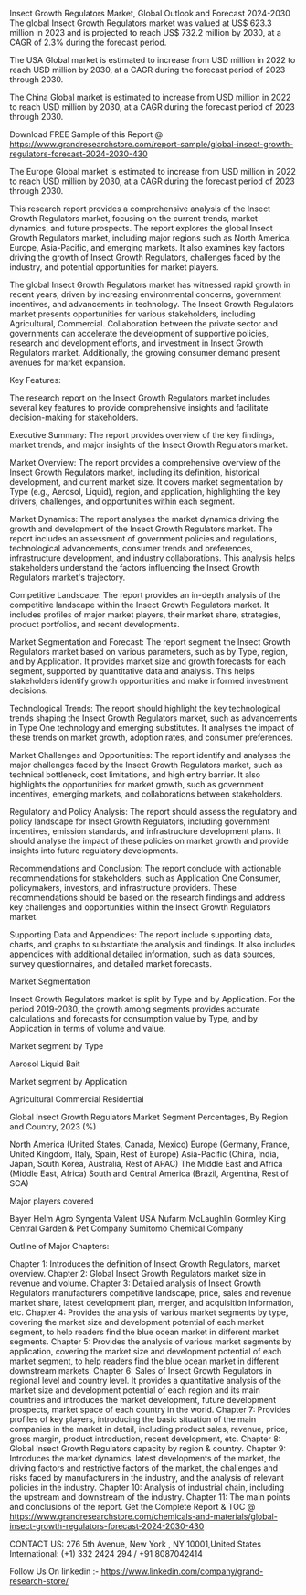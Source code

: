 Insect Growth Regulators Market, Global Outlook and Forecast 2024-2030
The global Insect Growth Regulators market was valued at US$ 623.3 million in 2023 and is projected to reach US$ 732.2 million by 2030, at a CAGR of 2.3% during the forecast period.

The USA Global market is estimated to increase from USD million in 2022 to reach USD million by 2030, at a CAGR during the forecast period of 2023 through 2030.

The China Global market is estimated to increase from USD million in 2022 to reach USD million by 2030, at a CAGR during the forecast period of 2023 through 2030.

Download FREE Sample of this Report @ https://www.grandresearchstore.com/report-sample/global-insect-growth-regulators-forecast-2024-2030-430

The Europe Global market is estimated to increase from USD million in 2022 to reach USD million by 2030, at a CAGR during the forecast period of 2023 through 2030.

This research report provides a comprehensive analysis of the Insect Growth Regulators market, focusing on the current trends, market dynamics, and future prospects. The report explores the global Insect Growth Regulators market, including major regions such as North America, Europe, Asia-Pacific, and emerging markets. It also examines key factors driving the growth of Insect Growth Regulators, challenges faced by the industry, and potential opportunities for market players.

The global Insect Growth Regulators market has witnessed rapid growth in recent years, driven by increasing environmental concerns, government incentives, and advancements in technology. The Insect Growth Regulators market presents opportunities for various stakeholders, including Agricultural, Commercial. Collaboration between the private sector and governments can accelerate the development of supportive policies, research and development efforts, and investment in Insect Growth Regulators market. Additionally, the growing consumer demand present avenues for market expansion.

Key Features:

The research report on the Insect Growth Regulators market includes several key features to provide comprehensive insights and facilitate decision-making for stakeholders.

Executive Summary: The report provides overview of the key findings, market trends, and major insights of the Insect Growth Regulators market.

Market Overview: The report provides a comprehensive overview of the Insect Growth Regulators market, including its definition, historical development, and current market size. It covers market segmentation by Type (e.g., Aerosol, Liquid), region, and application, highlighting the key drivers, challenges, and opportunities within each segment.

Market Dynamics: The report analyses the market dynamics driving the growth and development of the Insect Growth Regulators market. The report includes an assessment of government policies and regulations, technological advancements, consumer trends and preferences, infrastructure development, and industry collaborations. This analysis helps stakeholders understand the factors influencing the Insect Growth Regulators market's trajectory.

Competitive Landscape: The report provides an in-depth analysis of the competitive landscape within the Insect Growth Regulators market. It includes profiles of major market players, their market share, strategies, product portfolios, and recent developments.

Market Segmentation and Forecast: The report segment the Insect Growth Regulators market based on various parameters, such as by Type, region, and by Application. It provides market size and growth forecasts for each segment, supported by quantitative data and analysis. This helps stakeholders identify growth opportunities and make informed investment decisions.

Technological Trends: The report should highlight the key technological trends shaping the Insect Growth Regulators market, such as advancements in Type One technology and emerging substitutes. It analyses the impact of these trends on market growth, adoption rates, and consumer preferences.

Market Challenges and Opportunities: The report identify and analyses the major challenges faced by the Insect Growth Regulators market, such as technical bottleneck, cost limitations, and high entry barrier. It also highlights the opportunities for market growth, such as government incentives, emerging markets, and collaborations between stakeholders.

Regulatory and Policy Analysis: The report should assess the regulatory and policy landscape for Insect Growth Regulators, including government incentives, emission standards, and infrastructure development plans. It should analyse the impact of these policies on market growth and provide insights into future regulatory developments.

Recommendations and Conclusion: The report conclude with actionable recommendations for stakeholders, such as Application One Consumer, policymakers, investors, and infrastructure providers. These recommendations should be based on the research findings and address key challenges and opportunities within the Insect Growth Regulators market.

Supporting Data and Appendices: The report include supporting data, charts, and graphs to substantiate the analysis and findings. It also includes appendices with additional detailed information, such as data sources, survey questionnaires, and detailed market forecasts.

Market Segmentation

Insect Growth Regulators market is split by Type and by Application. For the period 2019-2030, the growth among segments provides accurate calculations and forecasts for consumption value by Type, and by Application in terms of volume and value.

Market segment by Type

Aerosol
Liquid
Bait

Market segment by Application

Agricultural
Commercial
Residential

Global Insect Growth Regulators Market Segment Percentages, By Region and Country, 2023 (%)

North America (United States, Canada, Mexico)
Europe (Germany, France, United Kingdom, Italy, Spain, Rest of Europe)
Asia-Pacific (China, India, Japan, South Korea, Australia, Rest of APAC)
The Middle East and Africa (Middle East, Africa)
South and Central America (Brazil, Argentina, Rest of SCA)

Major players covered

Bayer
Helm Agro
Syngenta
Valent USA
Nufarm
McLaughlin Gormley King
Central Garden & Pet Company
Sumitomo Chemical Company

Outline of Major Chapters:

Chapter 1: Introduces the definition of Insect Growth Regulators, market overview.
Chapter 2: Global Insect Growth Regulators market size in revenue and volume.
Chapter 3: Detailed analysis of Insect Growth Regulators manufacturers competitive landscape, price, sales and revenue market share, latest development plan, merger, and acquisition information, etc.
Chapter 4: Provides the analysis of various market segments by type, covering the market size and development potential of each market segment, to help readers find the blue ocean market in different market segments.
Chapter 5: Provides the analysis of various market segments by application, covering the market size and development potential of each market segment, to help readers find the blue ocean market in different downstream markets.
Chapter 6: Sales of Insect Growth Regulators in regional level and country level. It provides a quantitative analysis of the market size and development potential of each region and its main countries and introduces the market development, future development prospects, market space of each country in the world.
Chapter 7: Provides profiles of key players, introducing the basic situation of the main companies in the market in detail, including product sales, revenue, price, gross margin, product introduction, recent development, etc.
Chapter 8: Global Insect Growth Regulators capacity by region & country.
Chapter 9: Introduces the market dynamics, latest developments of the market, the driving factors and restrictive factors of the market, the challenges and risks faced by manufacturers in the industry, and the analysis of relevant policies in the industry.
Chapter 10: Analysis of industrial chain, including the upstream and downstream of the industry.
Chapter 11: The main points and conclusions of the report.
Get the Complete Report & TOC @ https://www.grandresearchstore.com/chemicals-and-materials/global-insect-growth-regulators-forecast-2024-2030-430

CONTACT US:
276 5th Avenue, New York , NY 10001,United States
International: (+1) 332 2424 294 / +91 8087042414

Follow Us On linkedin :- https://www.linkedin.com/company/grand-research-store/
